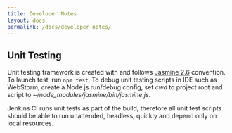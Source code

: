 ```yaml
---
title: Developer Notes
layout: docs
permalink: /docs/developer-notes/
---
```


## Unit Testing
Unit testing framework is created with and follows [Jasmine 2.6](https://jasmine.github.io/2.6/node.html) convention. To launch test, run `npm test`. To debug unit testing scripts in IDE such as WebStorm, create a Node.js run/debug config, set *cwd* to project root and script to *~/node_modules/jasmine/bin/jasmine.js*.

Jenkins CI runs unit tests as part of the build, therefore all unit test scripts should be able to run unattended, headless, quickly and depend only on local resources. 
